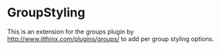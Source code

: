 GroupStyling
============

This is an extension for the groups plugin by http://www.itthinx.com/plugins/groups/ to add per group styling options.
